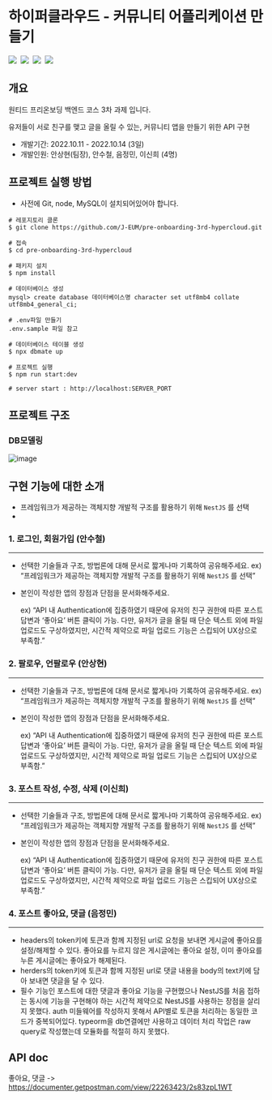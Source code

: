 # 하이퍼클라우드 - 커뮤니티 어플리케이션 만들기

<img src="https://img.shields.io/badge/TypeScript-3178C6?style=for-the-badge&logo=TypeScript&logoColor=white"/>&nbsp;
<img src="https://img.shields.io/badge/Node.js-339933?style=for-the-badge&logo=Node.js&logoColor=white"/>&nbsp;
<img src="https://img.shields.io/badge/NestJS-E0234E?style=for-the-badge&logo=NestJS&logoColor=white"/>&nbsp;
<img src="https://img.shields.io/badge/MySQL-4479A1?style=for-the-badge&logo=MySQL&logoColor=white"/>&nbsp;
## 개요
원티드 프리온보딩 백엔드 코스 3차 과제 입니다. 

유저들이 서로 친구를 맺고 글을 올릴 수 있는, 커뮤니티 앱을 만들기 위한 API 구현

- 개발기간: 2022.10.11 - 2022.10.14 (3일)
- 개발인원: 안상현(팀장), 안수철, 음정민, 이신희 (4명)



## 프로젝트 실행 방법

- 사전에 Git, node, MySQL이 설치되어있어야 합니다.

```shell
# 레포지토리 클론
$ git clone https://github.com/J-EUM/pre-onboarding-3rd-hypercloud.git

# 접속
$ cd pre-onboarding-3rd-hypercloud

# 패키지 설치
$ npm install

# 데이터베이스 생성
mysql> create database 데이터베이스명 character set utf8mb4 collate utf8mb4_general_ci; 

# .env파일 만들기
.env.sample 파일 참고

# 데이터베이스 테이블 생성
$ npx dbmate up

# 프로젝트 실행
$ npm run start:dev

# server start : http://localhost:SERVER_PORT
```


## 프로젝트 구조
### DB모델링

![image](https://user-images.githubusercontent.com/97498663/195664849-15b9a4b4-d475-490b-b6d6-4190748731bd.png)


## 구현 기능에 대한 소개
- 프레임워크가 제공하는 객체지향 개발적 구조를 활용하기 위해 `NestJS` 를 선택
- 

### 1. 로그인, 회원가입 (안수철)
---
- 선택한 기술들과 구조, 방법론에 대해 문서로 짧게나마 기록하여 공유해주세요.
ex) “프레임워크가 제공하는 객체지향 개발적 구조를 활용하기 위해 `NestJS` 를 선택”
- 본인이 작성한 앱의 장점과 단점을 문서화해주세요.
    
    ex) “API 내 Authentication에 집중하였기 때문에 유저의 친구 권한에 따른 포스트 답변과 ‘좋아요’ 버튼 클릭이 가능. 다만, 유저가 글을 올릴 때 단순 텍스트 외에 파일 업로드도 구상하였지만, 시간적 제약으로 파일 업로드 기능은 스킵되어 UX상으로 부족함.”

### 2. 팔로우, 언팔로우 (안상현)
---
- 선택한 기술들과 구조, 방법론에 대해 문서로 짧게나마 기록하여 공유해주세요.
ex) “프레임워크가 제공하는 객체지향 개발적 구조를 활용하기 위해 `NestJS` 를 선택”
- 본인이 작성한 앱의 장점과 단점을 문서화해주세요.
    
    ex) “API 내 Authentication에 집중하였기 때문에 유저의 친구 권한에 따른 포스트 답변과 ‘좋아요’ 버튼 클릭이 가능. 다만, 유저가 글을 올릴 때 단순 텍스트 외에 파일 업로드도 구상하였지만, 시간적 제약으로 파일 업로드 기능은 스킵되어 UX상으로 부족함.”

### 3. 포스트 작성, 수정, 삭제 (이신희)
---
- 선택한 기술들과 구조, 방법론에 대해 문서로 짧게나마 기록하여 공유해주세요.
ex) “프레임워크가 제공하는 객체지향 개발적 구조를 활용하기 위해 `NestJS` 를 선택”
- 본인이 작성한 앱의 장점과 단점을 문서화해주세요.
    
    ex) “API 내 Authentication에 집중하였기 때문에 유저의 친구 권한에 따른 포스트 답변과 ‘좋아요’ 버튼 클릭이 가능. 다만, 유저가 글을 올릴 때 단순 텍스트 외에 파일 업로드도 구상하였지만, 시간적 제약으로 파일 업로드 기능은 스킵되어 UX상으로 부족함.”

### 4. 포스트 좋아요, 댓글 (음정민)
---
- headers의 token키에 토큰과 함께 지정된 url로 요청을 보내면 게시글에 좋아요를 설정/해제할 수 있다. 좋아요를 누르지 않은 게시글에는 좋아요 설정, 이미 좋아요를 누른 게시글에는 좋아요가 해제된다.
- herders의 token키에 토큰과 함께 지정된 url로 댓글 내용을 body의 text키에 담아 보내면 댓글을 달 수 있다.
- 필수 기능인 포스트에 대한 댓글과 좋아요 기능을 구현했으나 NestJS를 처음 접하는 동시에 기능을 구현해야 하는 시간적 제약으로 NestJS를 사용하는 장점을 살리지 못했다. auth 미들웨어를 작성하지 못해서 API별로 토큰을 처리하는 동일한 코드가 중복되어있다. typeorm을 db연결에만 사용하고 데이터 처리 작업은 raw query로 작성했는데 모듈화를 적절히 하지 못했다. 


## API doc

좋아요, 댓글 -> https://documenter.getpostman.com/view/22263423/2s83zpL1WT
